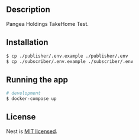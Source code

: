 ## Description

Pangea Holdings TakeHome Test.

## Installation

```bash
$ cp ./publisher/.env.example ./publisher/.env
$ cp ./subscriber/.env.example ./subscriber/.env
```

## Running the app

```bash
# development
$ docker-compose up

```

## License

Nest is [MIT licensed](LICENSE).
